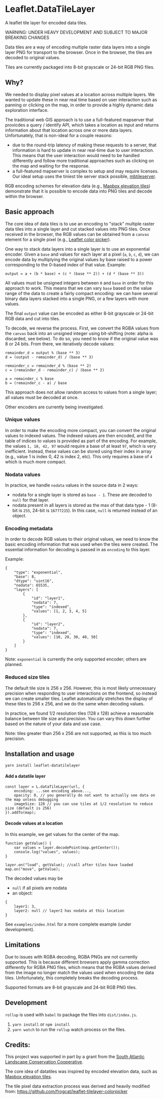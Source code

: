 # Leaflet.DataTileLayer

A leaflet tile layer for encoded data tiles.

WARNING: UNDER HEAVY DEVELOPMENT AND SUBJECT TO MAJOR BREAKING CHANGES

Data tiles are a way of encoding multiple raster data layers into a single layer PNG for transport to the browser. Once in the browser, the tiles are decoded to original values.

Tiles are currently packaged into 8-bit grayscale or 24-bit RGB PNG files.

## Why?

We needed to display pixel values at a location across multiple layers. We wanted to update these in near real time based on user interaction such as panning or clicking on the map, in order to provide a highly dynamic data exploration interface.

The traditional web GIS approach is to use a full-featured mapserver that provicdes a query / identify API, which takes a location as input and returns information about that location across one or more data layers. Unfortunately, that is non-ideal for a couple reasons:

-   due to the round-trip latency of making these requests to a server, that information is hard to update in near real-time due to user interaction. This means that the user interaction would need to be handled differently and follow more traditional approaches such as clicking on the map and waiting for the response.
-   a full-featured mapserver is complex to setup and may require licenses. Our ideal setup uses the tiniest tile server stack possible, [mbtileserver](https://github.com/consbio/mbtileserver).

RGB encoding schemes for elevation data (e.g., [Mapbox elevation tiles](https://www.mapbox.com/help/access-elevation-data/)) demonstrate that it is possible to encode data into PNG tiles and decode within the browser.

## Basic approach

The core idea of data tiles is to use an encoding to "stack" multiple raster data tiles into a single layer and cut stacked values into PNG tiles. Once received in the browser, the RGB values can be obtained from a `canvas` element for a single pixel (e.g., [Leaflet color picker](https://github.com/frogcat/leaflet-tilelayer-colorpicker)).

One way to stack data layers into a single layer is to use an exponential encoder. Given a `base` and values for each layer at a pixel (`a`, `b`, `c`, `d`), we can encode data by multiplying the original values by base raised to a power corresponding to the 0-based index of that value. Example:

```
output = a + (b * base) + (c * (base ** 2)) + (d * (base ** 3))
```

All values must be unsigned integers between `0` and `base` in order for this approach to work. This means that we can vary `base` based on the value range of the data to create a fairly compact encoding: we can have several binary data layers stacked into a single PNG, or a few layers with more values.

The final `output` value can be encoded as either 8-bit grayscale or 24-bit RGB data and cut into tiles.

To decode, we reverse the process. First, we convert the RGBA values from the `canvas` back into an unsigned integer using bit-shifting (note: alpha is discarded, see below). To do so, you need to know if the original value was 8 or 24 bits. From there, we iteratively decode values:

```
remainder_d = output % (base ** 3)
d = (output - remainder_d) / (base ** 3)

remainder_c = remainder_d % (base ** 2)
c = (remainder_d - remainder_c) / (base ** 2)

a = remainder_c % base
b = (remainder_c - a) / base
```

This approach does not allow random access to values from a single layer; all values must be decoded at once.

Other encoders are currently being investigated.

### Unique values

In order to make the encoding more compact, you can convert the original values to indexed values. The indexed values are then encoded, and the table of indices to values is provided as part of the encoding. For example, the values `1, 10, 42, 97` would require a base of at least `97`, which is very inefficient. Instead, these values can be stored using their index in array (e.g., value 1 is index 0, 42 is index 2, etc). This only requires a base of `4` which is much more compact.

### Nodata values

In practice, we handle `nodata` values in the source data in 2 ways:

-   nodata for a single layer is stored as `base - 1`. These are decoded to `null` for that layer.
-   nodata present in all layers is stored as the max of that data type - 1 (8-bit is `255`, 24-bit is `16777215`). In this case, `null` is returned instead of an object.

### Encoding metadata

In order to decode RGB values to their original values, we need to know the basic encoding information that was used when the tiles were created. The essential information for decoding is passed in as `encoding` to this layer.

Example:

```
{
    "type": "exponential",
    "base": 8,
    "dtype": "uint16",
    "nodata": 65535,
    "layers": [
        {
            "id": "layer1",
            "nodata": 7,
            "type": "indexed",
            "values": [1, 2, 3, 4, 5]
        },
        {
            "id": "layer2",
            "nodata": 7,
            "type": "indexed",
            "values": [10, 20, 30, 40, 50]
        }
    ]
}
```

Note: `exponential` is currently the only supported encoder; others are planned.

### Reduced size tiles

The default tile size is 256 x 256. However, this is most likely unnecessary precision when responding to user interactions on the frontend, so instead we can create smaller tiles. Leaflet automatically stretches the display of these tiles to 256 x 256, and we do the same when decoding values.

In practice, we found 1/2 resolution tiles (128 x 128) achieve a reasonable balance between tile size and precision. You can vary this down further based on the nature of your data and use case.

Note: tiles greater than 256 x 256 are not supported, as this is too much precision.

## Installation and usage

`yarn install leaflet-datatilelayer`

#### Add a datatile layer

```
const layer = L.dataTileLayer(url, {
    encoding: ...see encoding above...,
    opacity: 0, // you generally do not want to actually see data on the map unless debugging
    imageSize: 128 // you can use tiles at 1/2 resolution to reduce size (default is 256)
}).addTo(map);
```

#### Decode values at a location

In this example, we get values for the center of the map.

```
function getValue() {
    var values = layer.decodePoint(map.getCenter());
    console.log("values", values);
}

layer.on("load", getValue); //call after tiles have loaded
map.on("move", getValue);
```

The decoded values may be

-   `null` if all pixels are nodata
-   an object:

```
{
    layer1: 3,
    layer2: null // layer2 has nodata at this location
}
```

See `examples/index.html` for a more complete example (under development).

## Limitations

Due to issues with RGBA decoding, RGBA PNGs are not currently supported. This is because different browsers apply gamma correction differently for RGBA PNG files, which means that the RGBA values derived from the image no longer match the values used when encoding the data tiles. Unfortunately, this completely breaks the decoding process.

Supported formats are 8-bit grayscale and 24-bit RGB PNG tiles.

## Development

`rollup` is used with `babel` to package the files into `dist/index.js`.

1. `yarn install` or `npm install`
2. `yarn watch` to run the `rollup` watch process on the files.

## Credits:

This project was supported in part by a grant from the [South Atlantic Landscape Conservation Cooperative](http://southatlanticlcc.org/).

The core idea of datatiles was inspired by encoded elevation data, such as [Mapbox elevation tiles](https://www.mapbox.com/help/access-elevation-data/).

The tile pixel data extraction process was derived and heavily modified from: https://github.com/frogcat/leaflet-tilelayer-colorpicker
